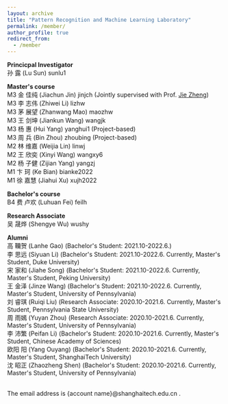 ```yaml
---
layout: archive
title: "Pattern Recognition and Machine Learning Laboratory"
permalink: /member/
author_profile: true
redirect_from:
  - /member
---
```


**Princicpal Investigator** <br />
孙 露 (Lu Sun) sunlu1

**Master's course** <br />
M3 金 佳纯 (Jiachun Jin) jinjch (Jointly supervised with Prof. [Jie Zheng](https://shanghaitechzhengjielab.github.io/Zhenglab.github.io/people.htm)) <br /> 
M3 李 志伟 (Zhiwei Li) lizhw <br /> 
M3 茅 展望 (Zhanwang Mao) maozhw <br /> 
M3 王 剑坤 (Jiankun Wang) wangjk <br /> 
M3 杨 惠 (Hui Yang) yanghui1 (Project-based) <br /> 
M3 周 兵 (Bin Zhou) zhoubing (Project-based) <br /> 
M2 林 维嘉 (Weijia Lin) linwj <br /> 
M2 王 欣奕 (Xinyi Wang) wangxy6 <br /> 
M2 杨 子健 (Zijian Yang) yangzj <br /> 
M1 卞 珂 (Ke Bian) bianke2022 <br /> 
M1 徐 嘉慧 (Jiahui Xu) xujh2022 <br /> 

**Bachelor's course** <br />
B4 费 卢欢 (Luhuan Fei) feilh <br />

**Research Associate** <br />
吴 晟烨 (Shengye Wu) wushy <br /> 

**Alumni** <br />
高 韊贺 (Lanhe Gao) (Bachelor's Student: 2021.10-2022.6.) <br /> 
李 思远 (Siyuan Li) (Bachelor's Student: 2021.10-2022.6. Currently, Master's Student, Duke University) <br /> 
宋 家和 (Jiahe Song) (Bachelor's Student: 2021.10-2022.6. Currently, Master's Student, Peking University) <br /> 
王 金泽 (Jinze Wang) (Bachelor's Student: 2021.10-2022.6. Currently, Master's Student, University of Pennsylvania) <br /> 
刘 睿琪 (Ruiqi Liu) (Research Associate: 2020.10-2021.6. Currently, Master's Student, Pennsylvania State University) <br /> 
周 雨嫣 (Yuyan Zhou) (Research Associate: 2020.10-2021.6. Currently, Master's Student, University of Pennsylvania) <br /> 
李 沛繁 (Peifan Li) (Bachelor's Student: 2020.10-2021.6. Currently, Master's Student, Chinese Academy of Sciences) <br />
欧阳 阳 (Yang Ouyang) (Bachelor's Student: 2020.10-2021.6. Currently, Master's Student, ShanghaiTech University) <br />
沈 昭正 (Zhaozheng Shen) (Bachelor's Student: 2020.10-2021.6. Currently, Master's Student, University of Pennsylvania) <br />

<br /> 
The email address is {account name}@shanghaitech.edu.cn .

<!---**Undergraduate Student** <br />--->
